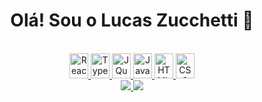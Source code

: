 <div align="center">
  <h1>Olá! Sou o Lucas Zucchetti 👋</h1>
</div>

<div style="display: inline_block" align="center"><br>
  <a href="#">
    <img height="40" width="30" src="https://cdn.jsdelivr.net/gh/devicons/devicon/icons/react/react-original.svg" title="React" />
  </a>
  <a href="#">
    <img height="40" width="30" src="https://cdn.jsdelivr.net/gh/devicons/devicon/icons/typescript/typescript-original.svg" title="TypeScript"/>
  </a>
  <a href="#">
    <img height="40" width="30" src="https://cdn.jsdelivr.net/gh/devicons/devicon/icons/jquery/jquery-original.svg" title="JQuery"/>
  </a>
  <a href="#">
   <img height="40" width="30" src="https://cdn.jsdelivr.net/gh/devicons/devicon/icons/javascript/javascript-original.svg" title="JavaScript"/>
  </a>
   <a href="#">
    <img height="40" width="30" src="https://cdn.jsdelivr.net/gh/devicons/devicon/icons/html5/html5-original.svg" title="HTML"/>
  </a>
  <a href="#">
    <img height="40" width="30" src="https://cdn.jsdelivr.net/gh/devicons/devicon/icons/css3/css3-original.svg" title="CSS"/>
  </a>
</div>



<div align="center">
  <a href="mailto:dev.lucaszucchetti@gmail.com">
    <img src="https://img.shields.io/badge/Gmail-D14836?style=for-the-badge&logo=gmail&logoColor=white">
  </a>
  <a href="https://www.linkedin.com/in/lucas-zucchetti/">
    <img src="https://img.shields.io/badge/LinkedIn-0077B5?style=for-the-badge&logo=linkedin&logoColor=white">
  </a>
</div>
